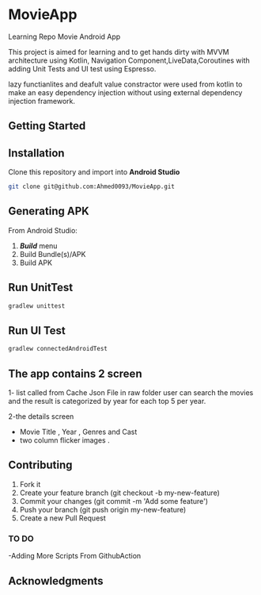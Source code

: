# MovieApp
Learning Repo Movie Android App

This project is aimed for learning and to get hands dirty with MVVM architecture using Kotlin, Navigation Component,LiveData,Coroutines with adding Unit Tests and UI test using Espresso.

lazy functianlites and deafult value constractor were used from kotlin to make an easy dependency injection without using external dependency injection framework.

## Getting Started
## Installation
Clone this repository and import into **Android Studio**
```bash
git clone git@github.com:Ahmed0093/MovieApp.git
```
## Generating APK
From Android Studio:
1. ***Build*** menu
2. Build Bundle(s)/APK
3. Build APK


## Run UnitTest
```bash
gradlew unittest
```
## Run UI Test
```bash
gradlew connectedAndroidTest
```

## The app contains 2 screen

1- list called from Cache Json File in raw folder 
  user can search the movies and the result is categorized by year for each top 5 per year.

2-the details screen 
  - Movie Title , Year ,  Genres and Cast 
  - two column flicker images .

## Contributing

1. Fork it
2. Create your feature branch (git checkout -b my-new-feature)
3. Commit your changes (git commit -m 'Add some feature')
4. Push your branch (git push origin my-new-feature)
5. Create a new Pull Request


### TO DO
 
-Adding More Scripts From GithubAction


## Acknowledgments

	
